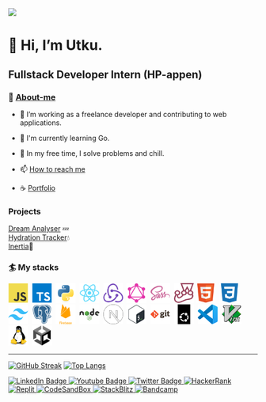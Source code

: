 <div id="header">
  <img src="https://media.giphy.com/media/1C8bHHJturSx2/giphy.gif" width="200"/>
</div>

# 👋 Hi, I’m Utku.
## Fullstack Developer Intern (HP-appen)

### 👤 <a href="https://utku-guclu.github.io/about-me/">About-me</a>

- :telescope: I’m working as a freelance developer and contributing to web applications.

- :seedling: I'm currently learning Go.

- 👀 In my free time, I solve problems and chill.

- :mailbox: <a href="mailto:utku_guclu@hotmail.com">How to reach me</a>

- ☕ <a href="https://utku-guclu.github.io/portfolio/">Portfolio</a>

### Projects
[Dream Analyser](https://amidreaming.netlify.app/) 💤
<br>
[Hydration Tracker](https://hydration-tracker.vercel.app/)💧
<br>
[Inertia](https://pisokrates.itch.io/inertia)👾

### :surfer: My stacks 
<div>
  <img src="https://github.com/devicons/devicon/blob/master/icons/javascript/javascript-original.svg" title="JavaScript" alt="JavaScript" width="40" height="40"/>&nbsp;
  <img src="https://github.com/devicons/devicon/blob/master/icons/typescript/typescript-original.svg" title="Typescript" alt="Typescript" width="40" height="40"/>&nbsp;
  <img src="https://github.com/devicons/devicon/blob/master/icons/python/python-original.svg" title="Python" alt="Python" width="40" height="40"/>&nbsp;
  <img src="https://github.com/devicons/devicon/blob/master/icons/react/react-original.svg" title="React" alt="React" width="40" height="40"/>&nbsp;
  <img src="https://github.com/devicons/devicon/blob/master/icons/redux/redux-original.svg" title="Redux" alt="Redux " width="40" height="40"/>&nbsp;
  <img src="https://github.com/devicons/devicon/blob/master/icons/graphql/graphql-plain.svg" title="Graphql" alt="Graphql " width="40" height="40"/>&nbsp;
  <img src="https://github.com/devicons/devicon/blob/master/icons/sass/sass-original.svg"  title="SASS" alt="SASS" width="40" height="40"/>&nbsp;
  <img src="https://github.com/devicons/devicon/blob/master/icons/jest/jest-plain.svg" title="Jest" **alt="Jest" width="40" height="40"/>
  <img src="https://github.com/devicons/devicon/blob/master/icons/html5/html5-original.svg" title="HTML5" alt="HTML" width="40" height="40"/>&nbsp;
  <img src="https://github.com/devicons/devicon/blob/master/icons/css3/css3-plain.svg"  title="CSS3" alt="CSS" width="40" height="40"/>&nbsp;
  <img src="https://github.com/devicons/devicon/blob/master/icons/tailwindcss/tailwindcss-original.svg"  title="Tailwind" alt="Tailwind" width="40" height="40"/>&nbsp;
  <img src="https://github.com/devicons/devicon/blob/master/icons/postgresql/postgresql-plain.svg" title="Postgresql" alt="Postgresql " width="40" height="40"/>&nbsp;
  <img src="https://github.com/devicons/devicon/blob/master/icons/firebase/firebase-plain-wordmark.svg" title="Firebase" alt="Firebase" width="40" height="40"/>&nbsp;
  <img src="https://github.com/devicons/devicon/blob/master/icons/nodejs/nodejs-original-wordmark.svg" title="NodeJS" alt="NodeJS" width="40" height="40"/>&nbsp;
  <img src="https://github.com/devicons/devicon/blob/master/icons/nextjs/nextjs-line.svg" title="NextJS" alt="NextJS" width="40" height="40"/>&nbsp;
  <img src="https://github.com/devicons/devicon/blob/master/icons/bash/bash-original.svg" title="Bash" **alt="Bash" width="40" height="40"/>&nbsp;
  <img src="https://github.com/devicons/devicon/blob/master/icons/git/git-original-wordmark.svg" title="Git" **alt="Git" width="40" height="40"/>&nbsp;
  <img src="https://github.com/devicons/devicon/blob/master/icons/ubuntu/ubuntu-plain.svg" title="Ubuntu" **alt="Ubuntu" width="40" height="40"/>&nbsp;
  <img src="https://github.com/devicons/devicon/blob/master/icons/vscode/vscode-original.svg" title="VSCODE" **alt="VSCODE" width="40" height="40"/>&nbsp;
  <img src="https://github.com/devicons/devicon/blob/master/icons/vim/vim-original.svg" title="VIM" **alt="VIM" width="40" height="40"/>&nbsp;
  <img src="https://github.com/devicons/devicon/blob/master/icons/linux/linux-original.svg" title="Linux" **alt="Linux" width="40" height="40"/>&nbsp;
  <img src="https://github.com/devicons/devicon/blob/master/icons/unity/unity-original.svg" title="Unity" **alt="Unity" width="40" height="40"/>
</div>

---

[![GitHub Streak](https://streak-stats.demolab.com?user=utku-guclu&theme=gruvbox_duo&hide_border=true)](https://git.io/streak-stats)
[![Top Langs](https://github-readme-stats.vercel.app/api/top-langs/?username=utku-guclu&layout=compact&theme=gruvbox&)](https://github.com/anuraghazra/github-readme-stats)




<div id="badges">
  <a href="https://www.linkedin.com/in/utkuin/">
    <img src="https://img.shields.io/badge/LinkedIn-blue?style=for-the-badge&logo=linkedin&logoColor=white" alt="LinkedIn Badge"/>
  </a>
  <a href="https://www.youtube.com/c/CoreValue666/">
    <img src="https://img.shields.io/badge/YouTube-red?style=for-the-badge&logo=youtube&logoColor=white" alt="Youtube Badge"/>
  </a>
  <a href="https://twitter.com/pisokrates/">
    <img src="https://img.shields.io/badge/Twitter-blue?style=for-the-badge&logo=twitter&logoColor=white" alt="Twitter Badge"/>
  </a>
  <a href="https://www.hackerrank.com/utkuguclu/">
    <img src="https://img.shields.io/badge/-Hackerrank-2EC866?style=for-the-badge&logo=HackerRank&logoColor=white" alt="HackerRank"/>
  </a>
   <a href="https://replit.com/@stanger307/">
    <img src="https://img.shields.io/badge/-Replit-white?style=for-the-badge&logo=Replit&logoColor=black" alt="Replit"/>
  </a>
  <a href="https://codesandbox.io/u/Utku/">
    <img src="https://img.shields.io/badge/-Codesandbox-black?style=for-the-badge&logo=Codesandbox&logoColor=white" alt="CodeSandBox"/>
  </a>
  <a href="https://stackblitz.com/@utku-guclu">
    <img src="https://img.shields.io/badge/-Stackblitz-blue?style=for-the-badge&logo=Stackblitz&logoColor=white" alt="StackBlitz"/>
  </a>
  <a href="https://darkofee.bandcamp.com/">
    <img src="https://img.shields.io/badge/bandcamp-gray?style=for-the-badge&logo=Bandcamp&logoColor=blue" alt="Bandcamp"/>
  </a>
</div>



<!---
utku-guclu/utku-guclu is a ✨ special ✨ repository because its `README.md` (this file) appears on your GitHub profile.
You can click the Preview link to take a look at your changes.

<img src="https://komarev.com/ghpvc/?username=utku-guclu&style=flat-square&color=blue" alt=""/>

- 📫 <a href="utku_guclu@hotmail.com">How to reach me</a>
## Frontend Developer
- 👀 My tech stacks are <strong>Javascript & React / Node.js</strong>.
- 🌱 I'm currently learning GraphQL.
- 💞️ I’m looking to collaborate on new projects.
--->




